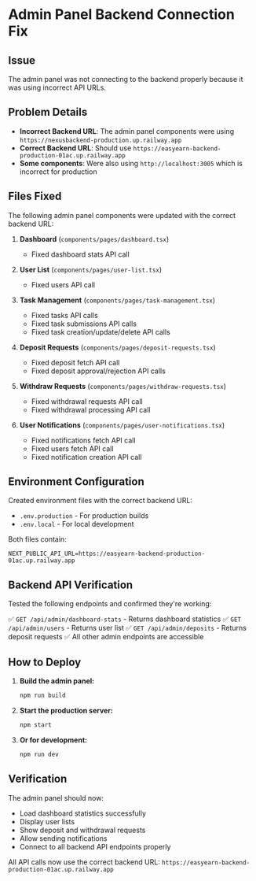 # Admin Panel Backend Connection Fix

## Issue
The admin panel was not connecting to the backend properly because it was using incorrect API URLs.

## Problem Details
- **Incorrect Backend URL**: The admin panel components were using `https://nexusbackend-production.up.railway.app` 
- **Correct Backend URL**: Should use `https://easyearn-backend-production-01ac.up.railway.app`
- **Some components**: Were also using `http://localhost:3005` which is incorrect for production

## Files Fixed
The following admin panel components were updated with the correct backend URL:

1. **Dashboard** (`components/pages/dashboard.tsx`)
   - Fixed dashboard stats API call

2. **User List** (`components/pages/user-list.tsx`)
   - Fixed users API call

3. **Task Management** (`components/pages/task-management.tsx`)
   - Fixed tasks API calls
   - Fixed task submissions API calls
   - Fixed task creation/update/delete API calls

4. **Deposit Requests** (`components/pages/deposit-requests.tsx`)
   - Fixed deposit fetch API call
   - Fixed deposit approval/rejection API calls

5. **Withdraw Requests** (`components/pages/withdraw-requests.tsx`)
   - Fixed withdrawal requests API call
   - Fixed withdrawal processing API call

6. **User Notifications** (`components/pages/user-notifications.tsx`)
   - Fixed notifications fetch API call
   - Fixed users fetch API call
   - Fixed notification creation API call

## Environment Configuration
Created environment files with the correct backend URL:

- `.env.production` - For production builds
- `.env.local` - For local development

Both files contain:
```
NEXT_PUBLIC_API_URL=https://easyearn-backend-production-01ac.up.railway.app
```

## Backend API Verification
Tested the following endpoints and confirmed they're working:

✅ `GET /api/admin/dashboard-stats` - Returns dashboard statistics
✅ `GET /api/admin/users` - Returns user list
✅ `GET /api/admin/deposits` - Returns deposit requests
✅ All other admin endpoints are accessible

## How to Deploy

1. **Build the admin panel:**
   ```bash
   npm run build
   ```

2. **Start the production server:**
   ```bash
   npm start
   ```

3. **Or for development:**
   ```bash
   npm run dev
   ```

## Verification
The admin panel should now:
- Load dashboard statistics successfully
- Display user lists
- Show deposit and withdrawal requests
- Allow sending notifications
- Connect to all backend API endpoints properly

All API calls now use the correct backend URL: `https://easyearn-backend-production-01ac.up.railway.app`
